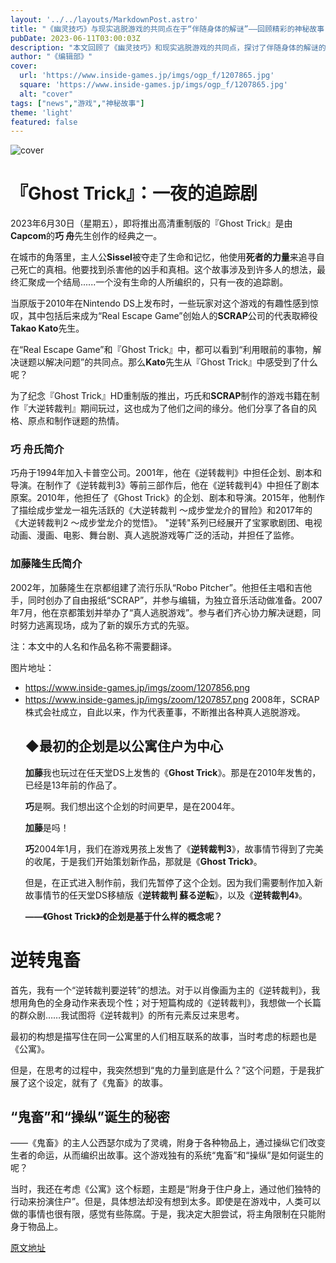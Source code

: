 ```yaml
---
layout: '../../layouts/MarkdownPost.astro'
title: "《幽灵技巧》与现实逃脱游戏的共同点在于“伴随身体的解谜”——回顾精彩的神秘故事【巧 舟×加藤 隆生 对谈】"
pubDate: 2023-06-11T03:00:03Z
description: "本文回顾了《幽灵技巧》和现实逃脱游戏的共同点，探讨了伴随身体的解谜的魅力。"
author: "《编辑部》"
cover:
  url: 'https://www.inside-games.jp/imgs/ogp_f/1207865.jpg'
  square: 'https://www.inside-games.jp/imgs/ogp_f/1207865.jpg'
  alt: "cover"
tags: ["news","游戏","神秘故事"]
theme: 'light'
featured: false
---
```


![cover](https://www.inside-games.jp/imgs/ogp_f/1207865.jpg)

# 『Ghost Trick』：一夜的追踪剧

2023年6月30日（星期五），即将推出高清重制版的『Ghost Trick』是由<b>Capcom</b>的<b>巧 舟</b>先生创作的经典之一。

在城市的角落里，主人公<b>Sissel</b>被夺走了生命和记忆，他使用<b>死者的力量</b>来追寻自己死亡的真相。他要找到杀害他的凶手和真相。这个故事涉及到许多人的想法，最终汇聚成一个结局......一个没有生命的人所编织的，只有一夜的追踪剧。

当原版于2010年在Nintendo DS上发布时，一些玩家对这个游戏的有趣性感到惊叹，其中包括后来成为“Real Escape Game”创始人的<b>SCRAP</b>公司的代表取締役<b>Takao Kato</b>先生。

在“Real Escape Game”和『Ghost Trick』中，都可以看到“利用眼前的事物，解决谜题以解决问题”的共同点。那么<b>Kato</b>先生从『Ghost Trick』中感受到了什么呢？

为了纪念『Ghost Trick』HD重制版的推出，巧氏和<b>SCRAP</b>制作的游戏书籍在制作『大逆转裁判』期间玩过，这也成为了他们之间的缘分。他们分享了各自的风格、原点和制作谜题的热情。
### 巧 舟氏简介

巧舟于1994年加入卡普空公司。2001年，他在《逆转裁判》中担任企划、剧本和导演。在制作了《逆转裁判3》等前三部作后，他在《逆转裁判4》中担任了剧本原案。2010年，他担任了《Ghost Trick》的企划、剧本和导演。2015年，他制作了描绘成步堂龙一祖先活跃的《大逆转裁判 ～成步堂龙介的冒险》和2017年的《大逆转裁判2 ～成步堂龙介的觉悟》。 "逆转"系列已经展开了宝冢歌剧团、电视动画、漫画、电影、舞台剧、真人逃脱游戏等广泛的活动，并担任了监修。

### 加藤隆生氏简介

2002年，加藤隆生在京都组建了流行乐队“Robo Pitcher”。他担任主唱和吉他手，同时创办了自由报纸“SCRAP”，并参与编辑，为独立音乐活动做准备。2007年7月，他在京都策划并举办了“真人逃脱游戏”。参与者们齐心协力解决谜题，同时努力逃离现场，成为了新的娱乐方式的先驱。 

注：本文中的人名和作品名称不需要翻译。 

图片地址：

- https://www.inside-games.jp/imgs/zoom/1207856.png
- https://www.inside-games.jp/imgs/zoom/1207857.png
2008年，SCRAP株式会社成立，自此以来，作为代表董事，不断推出各种真人逃脱游戏。 </p></div><h2><b>◆最初的企划是以公寓住户为中心</b></h2><p><span class="p-red"><b>加藤</b></span>我也玩过在任天堂DS上发售的《<b>Ghost Trick</b>》。那是在2010年发售的，已经是13年前的作品了。 </p><p><span class="p-blue"><b>巧</b></span>是啊。我们想出这个企划的时间更早，是在2004年。 </p><p><span class="p-red"><b>加藤</b></span>是吗！ </p><p><span class="p-blue"><b>巧</b></span>2004年1月，我们在游戏男孩上发售了《<b>逆转裁判3</b>》，故事情节得到了完美的收尾，于是我们开始策划新作品，那就是《<b>Ghost Trick</b>》。 </p><p>但是，在正式进入制作前，我们先暂停了这个企划。因为我们需要制作加入新故事情节的任天堂DS移植版《<b>逆转裁判 蘇る逆転</b>》，以及《<b>逆转裁判4</b>》。 </p><p><b>——《Ghost Trick》的企划是基于什么样的概念呢？</b></p>
# 逆转鬼畜

首先，我有一个“逆转裁判要逆转”的想法。对于以肖像画为主的《逆转裁判》，我想用角色的全身动作来表现个性；对于短篇构成的《逆转裁判》，我想做一个长篇的群众剧……我试图将《逆转裁判》的所有元素反过来思考。

最初的构想是描写住在同一公寓里的人们相互联系的故事，当时考虑的标题也是《公寓》。

但是，在思考的过程中，我突然想到“鬼的力量到底是什么？”这个问题，于是我扩展了这个设定，就有了《鬼畜》的故事。

## “鬼畜”和“操纵”诞生的秘密

——《鬼畜》的主人公西瑟尔成为了灵魂，附身于各种物品上，通过操纵它们改变生者的命运，从而编织出故事。这个游戏独有的系统“鬼畜”和“操纵”是如何诞生的呢？

当时，我还在考虑《公寓》这个标题，主题是“附身于住户身上，通过他们独特的行动来扮演住户”。但是，具体想法却没有想到太多。即使是在游戏中，人类可以做的事情也很有限，感觉有些陈腐。于是，我决定大胆尝试，将主角限制在只能附身于物品上。
















  [原文地址](https://www.inside-games.jp/article/2023/06/11/146483.html)